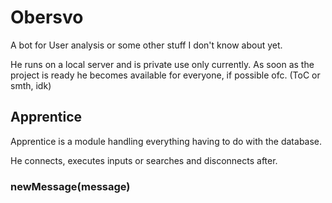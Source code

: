 # Obersvo

A bot for User analysis or some other stuff I don't know about yet.

He runs on a local server and is private use only currently. As soon as the project is ready he becomes available
for everyone, if possible ofc. (ToC or smth, idk)

## Apprentice

Apprentice is a module handling everything having to do with the database.

He connects, executes inputs or searches and disconnects after.

### newMessage(message)